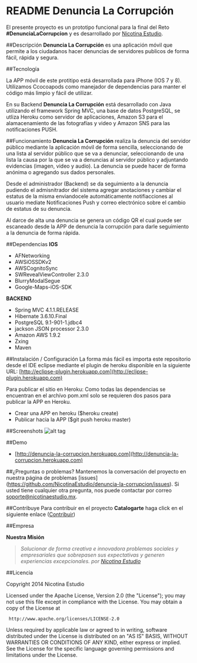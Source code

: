 
README Denuncia La Corrupción
============

El presente proyecto es un prototipo funcional para la final del Reto **#DenunciaLaCorrupcion** y es desarrollado por [Nicotina Estudio](http://www.nicotinaestudio.com). 

##Descripción
**Denuncia La Corrupción** es una aplicación móvil que permite a los ciudadanos hacer denuncias de servidores publicos de forma fácil, rápida y segura.

##Tecnología

La APP móvil de este protitipo está desarrollada para iPhone (IOS 7 y 8). Utilizamos Ccocoapods como manejador de dependencias para manter el código más limpio y fácil de utilizar.

En su Backend **Denuncia La Corrupción** está desarrollado con Java utilizando el framework Spring MVC, una base de datos PostgreSQL, se utliza Heroku como servidor de aplicaciones, Amazon S3 para el alamacenamiento de las fotografías y video y Amazon SNS para las notificaciones PUSH.

##Funcionamiento
**Denuncia La Corrupción** realiza la denuncia del servidor público mediante la aplicación móvil de forma sencilla, seleccionando de una lista al servidor público que se va a denunciar, seleccionando de una lista la causa por la que se va a denuncias al servidor público y adjuntando evidencias (imagen, video y audio). La denuncia se puede hacer de forma anónima o agregando sus dados personales.

Desde el administrador (Backend) se da seguimiento a la denuncia pudiendo el admisnitrador del sistema agregar anotaciones y cambiar el estatus de la misma enviandocele automáticamente notifiacciones al usuario mediate Notificaciones Push y correo electrónico sobre el cambio de estatus de su denuncia.

Al darce de alta una denuncia se genera un código QR el cual puede ser escaneado desde la APP de denuncia la corrupción para darle seguimiento a la denuncia de forma rápida.

##Dependencias
**IOS**
- AFNetworking
- AWSiOSSDKv2
- AWSCognitoSync
- SWRevealViewController 2.3.0
- BlurryModalSegue
- Google-Maps-iOS-SDK

**BACKEND**
- Spring MVC 4.1.1.RELEASE
- Hibernate 3.6.10.Final
- PostgreSQL 9.1-901-1.jdbc4
- jackson JSON processor 2.3.0
- Amazon AWS 1.9.2
- Zxing
- Maven

##Instalación / Configuración 
La forma más fácil es importa este repositorio desde el IDE eclipse mediante el plugin de heroku disponible en la siguiente URL: [http://eclipse-plugin.herokuapp.com](http://eclipse-plugin.herokuapp.com)

Para publicar el sitio en Heroku:
Como todas las dependencias se encuentran en el archívo pom.xml solo se requieren dos pasos para publicar la APP en Heroku.
- Crear una APP en heroku ($heroku create)
- Publicar hacia la APP ($git push heroku master)

##Screenshots
![alt tag](#)

##Demo
- [http://denuncia-la-corrupcion.herokuapp.com](http://denuncia-la-corrupcion.herokuapp.com)

##¿Preguntas o problemas? 
Mantenemos la conversación del proyecto en nuestra página de problemas [issues] (https://github.com/NicotinaEstudio/denuncia-la-corrupcion/issues). Si usted tiene cualquier otra pregunta, nos puede contactar por correo <soporte@nicotinaestudio.mx>.

##Contribuye
Para contribuir en el proyecto **Catalogarte** haga click en el siguiente enlace ([Contribuir](#))

##Empresa

**Nuestra Misión**

> *Solucionar de forma creativa e innovadora problemas sociales y empresariales que sobrepasen sus expectativas y generen experiencias excepcionales. por [Nicotina Estudio](http://www.nicotinaestudio.com)*

##Licencia

 Copyright 2014 Nicotina Estudio

 Licensed under the Apache License, Version 2.0 (the "License");
 you may not use this file except in compliance with the License.
 You may obtain a copy of the License at

     http://www.apache.org/licenses/LICENSE-2.0

 Unless required by applicable law or agreed to in writing, software
 distributed under the License is distributed on an "AS IS" BASIS,
 WITHOUT WARRANTIES OR CONDITIONS OF ANY KIND, either express or implied.
 See the License for the specific language governing permissions and
 limitations under the License.
